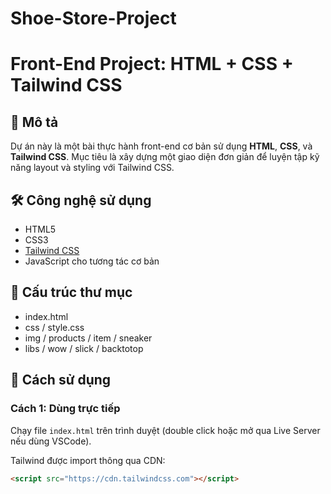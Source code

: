 # Shoe-Store-Project
# Front-End Project: HTML + CSS + Tailwind CSS

## 📌 Mô tả
Dự án này là một bài thực hành front-end cơ bản sử dụng **HTML**, **CSS**, và **Tailwind CSS**. Mục tiêu là xây dựng một giao diện đơn giản để luyện tập kỹ năng layout và styling với Tailwind CSS.

## 🛠 Công nghệ sử dụng
- HTML5
- CSS3
- [Tailwind CSS](https://tailwindcss.com/)
- JavaScript cho tương tác cơ bản

## 📁 Cấu trúc thư mục
- index.html
- css / style.css
- img / products / item / sneaker
- libs / wow / slick / backtotop

## 🚀 Cách sử dụng

### Cách 1: Dùng trực tiếp
Chạy file `index.html` trên trình duyệt (double click hoặc mở qua Live Server nếu dùng VSCode).

Tailwind được import thông qua CDN:
```html
<script src="https://cdn.tailwindcss.com"></script>
